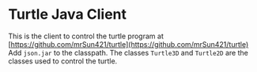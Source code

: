 # Turtle Java Client
This is the client to control the turtle program at [https://github.com/mrSun421/turtle](https://github.com/mrSun421/turtle)
Add `json.jar` to the classpath.
The classes `Turtle3D` and `Turtle2D` are the classes used to control the turtle.
